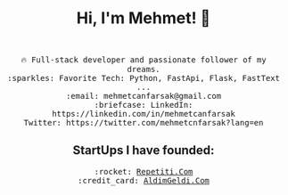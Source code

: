 
<h1 align="center"> Hi, I'm Mehmet! 👋 </h1><br>
<p align="center">
<samp>
    🔥 Full-stack developer and passionate follower of my dreams.  <br>
    :sparkles: Favorite Tech: Python, FastApi, Flask, FastText ... <br>
    :email:	mehmetcanfarsak@gmail.com <br>
    :briefcase: LinkedIn: https://linkedin.com/in/mehmetcanfarsak <br>
    Twitter: https://twitter.com/mehmetcnfarsak?lang=en

</samp>
</p>

<h2 align="center">StartUps I have founded:</h2>

<p align="center">
<samp align="center">
:rocket: <a href="https://www.repetiti.com/">Repetiti.Com</a> <br>
:credit_card: <a href="https://www.aldimgeldi.com/">AldimGeldi.Com</a> <br>

</samp>
</p>
